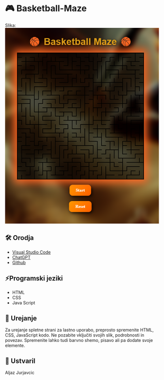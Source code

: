 # 🎮 Basketball-Maze
Slika: ![alt text](img/maze.png)

## 🛠 Orodja
- [Visual Studio Code](https://code.visualstudio.com)
- [ChatGPT](https://chatgpt.com/)
- [Github](https://github.com)

## ⚡Programski jeziki
- HTML
- CSS
- Java Script

## 📝 Urejanje
Za urejanje spletne strani za lastno uporabo, preprosto spremenite HTML, CSS, JavaScript kodo. Ne pozabite vključiti svojih slik, podrobnosti in povezav. Spremenite lahko tudi barvno shemo, pisavo ali pa dodate svoje elemente. 

## 🧪 Ustvaril
Aljaz Jurjavcic
